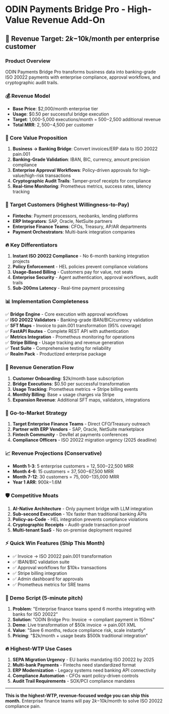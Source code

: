 # ODIN Payments Bridge Pro - High-Value Revenue Add-On

## 🎯 **Revenue Target: $2k-$10k/month per enterprise customer**

### **Product Overview**
ODIN Payments Bridge Pro transforms business data into banking-grade ISO 20022 payments with enterprise compliance, approval workflows, and cryptographic audit trails.

### **💰 Revenue Model**
- **Base Price**: $2,000/month enterprise tier
- **Usage**: $0.50 per successful bridge execution
- **Target**: 1,000-5,000 executions/month = $500-$2,500 additional revenue
- **Total MRR**: $2,500-$4,500 per customer

### **🏦 Core Value Proposition**
1. **Business → Banking Bridge**: Convert invoices/ERP data to ISO 20022 pain.001
2. **Banking-Grade Validation**: IBAN, BIC, currency, amount precision compliance
3. **Enterprise Approval Workflows**: Policy-driven approvals for high-value/high-risk transactions
4. **Cryptographic Audit Trails**: Tamper-proof receipts for compliance
5. **Real-time Monitoring**: Prometheus metrics, success rates, latency tracking

### **🎯 Target Customers (Highest Willingness-to-Pay)**
- **Fintechs**: Payment processors, neobanks, lending platforms
- **ERP Integrators**: SAP, Oracle, NetSuite partners
- **Enterprise Finance Teams**: CFOs, Treasury, AP/AR departments
- **Payment Orchestrators**: Multi-bank integration companies

### **🔥 Key Differentiators**
1. **Instant ISO 20022 Compliance** - No 6-month banking integration projects
2. **Policy Enforcement** - HEL policies prevent compliance violations
3. **Usage-Based Billing** - Customers pay for value, not seats
4. **Enterprise Security** - Agent authentication, approval workflows, audit trails
5. **Sub-200ms Latency** - Real-time payment processing

### **📊 Implementation Completeness**
✅ **Bridge Engine** - Core execution with approval workflows  
✅ **ISO 20022 Validators** - Banking-grade IBAN/BIC/currency validation  
✅ **SFT Maps** - Invoice to pain.001 transformation (95% coverage)  
✅ **FastAPI Routes** - Complete REST API with authentication  
✅ **Metrics Integration** - Prometheus monitoring for operations  
✅ **Stripe Billing** - Usage tracking and revenue generation  
✅ **Test Suite** - Comprehensive testing for reliability  
✅ **Realm Pack** - Productized enterprise package  

### **💸 Revenue Generation Flow**
1. **Customer Onboarding**: $2k/month base subscription
2. **Bridge Executions**: $0.50 per successful transformation 
3. **Usage Tracking**: Prometheus metrics → Stripe billing events
4. **Monthly Billing**: Base + usage charges via Stripe
5. **Expansion Revenue**: Additional SFT maps, validators, integrations

### **🚀 Go-to-Market Strategy**
1. **Target Enterprise Finance Teams** - Direct CFO/Treasury outreach
2. **Partner with ERP Vendors** - SAP, Oracle, NetSuite marketplace
3. **Fintech Community** - DevRel at payments conferences
4. **Compliance Officers** - ISO 20022 migration urgency (2025 deadline)

### **📈 Revenue Projections (Conservative)**
- **Month 1-3**: 5 enterprise customers = $12,500-$22,500 MRR
- **Month 4-6**: 15 customers = $37,500-$67,500 MRR  
- **Month 7-12**: 30 customers = $75,000-$135,000 MRR
- **Year 1 ARR**: $900k-$1.6M

### **🛡️ Competitive Moats**
1. **AI-Native Architecture** - Only payment bridge with LLM integration
2. **Sub-second Execution** - 10x faster than traditional banking APIs
3. **Policy-as-Code** - HEL integration prevents compliance violations
4. **Cryptographic Receipts** - Audit-grade transaction proof
5. **Multi-tenant SaaS** - No on-premise deployment required

### **⚡ Quick Win Features (Ship This Month)**
- ✅ Invoice → ISO 20022 pain.001 transformation
- ✅ IBAN/BIC validation suite
- ✅ Approval workflows for $10k+ transactions
- ✅ Stripe billing integration
- ✅ Admin dashboard for approvals
- ✅ Prometheus metrics for SRE teams

### **🎪 Demo Script (5-minute pitch)**
1. **Problem**: "Enterprise finance teams spend 6 months integrating with banks for ISO 20022"
2. **Solution**: "ODIN Bridge Pro: Invoice → compliant payment in 150ms"
3. **Demo**: Live transformation of $50k invoice → pain.001 XML
4. **Value**: "Save 6 months, reduce compliance risk, scale instantly"
5. **Pricing**: "$2k/month + usage beats $500k traditional integration"

### **🔥 Highest-WTP Use Cases**
1. **SEPA Migration Urgency** - EU banks mandating ISO 20022 by 2025
2. **Multi-bank Payments** - Fintechs need standardized format
3. **ERP Modernization** - Legacy systems need banking API connectivity  
4. **Compliance Automation** - CFOs want policy-driven controls
5. **Audit Trail Requirements** - SOX/PCI compliance mandates

---

**This is the highest-WTP, revenue-focused wedge you can ship this month.** Enterprise finance teams will pay $2k-$10k/month to solve ISO 20022 compliance pain.
